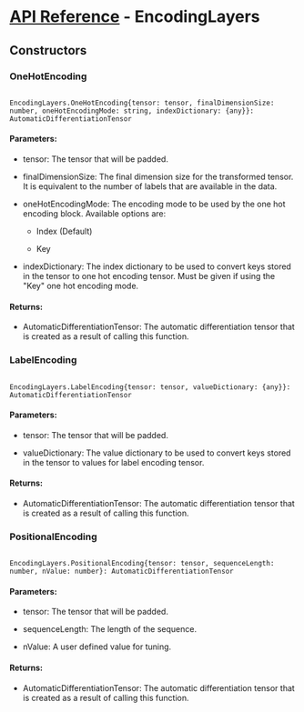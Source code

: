 # [API Reference](../API.md) - EncodingLayers

## Constructors

### OneHotEncoding

```

EncodingLayers.OneHotEncoding{tensor: tensor, finalDimensionSize: number, oneHotEncodingMode: string, indexDictionary: {any}}: AutomaticDifferentiationTensor

```

#### Parameters:

* tensor: The tensor that will be padded.

* finalDimensionSize: The final dimension size for the transformed tensor. It is equivalent to the number of labels that are available in the data.

* oneHotEncodingMode: The encoding mode to be used by the one hot encoding block. Available options are:

	* Index (Default)

	* Key

* indexDictionary: The index dictionary to be used to convert keys stored in the tensor to one hot encoding tensor. Must be given if using the "Key" one hot encoding mode.

#### Returns:

* AutomaticDifferentiationTensor: The automatic differentiation tensor that is created as a result of calling this function.


### LabelEncoding

```

EncodingLayers.LabelEncoding{tensor: tensor, valueDictionary: {any}}: AutomaticDifferentiationTensor

```

#### Parameters:

* tensor: The tensor that will be padded.

* valueDictionary: The value dictionary to be used to convert keys stored in the tensor to values for label encoding tensor.

#### Returns:

* AutomaticDifferentiationTensor: The automatic differentiation tensor that is created as a result of calling this function.

### PositionalEncoding

```

EncodingLayers.PositionalEncoding{tensor: tensor, sequenceLength: number, nValue: number}: AutomaticDifferentiationTensor

```

#### Parameters:

* tensor: The tensor that will be padded.

* sequenceLength: The length of the sequence.

* nValue: A user defined value for tuning.

#### Returns:

* AutomaticDifferentiationTensor: The automatic differentiation tensor that is created as a result of calling this function.
